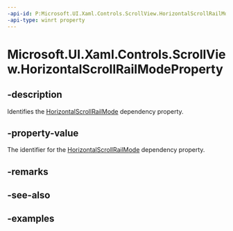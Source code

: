 ```yaml
---
-api-id: P:Microsoft.UI.Xaml.Controls.ScrollView.HorizontalScrollRailModeProperty
-api-type: winrt property
---
```


# Microsoft.UI.Xaml.Controls.ScrollView.HorizontalScrollRailModeProperty

<!--
public static Microsoft.UI.Xaml.DependencyProperty HorizontalScrollRailModeProperty { get; }
-->


## -description

Identifies the [HorizontalScrollRailMode](scrollview_horizontalscrollrailmode.md) dependency property.

## -property-value

The identifier for the [HorizontalScrollRailMode](scrollview_horizontalscrollrailmode.md) dependency property.

## -remarks

## -see-also

## -examples


